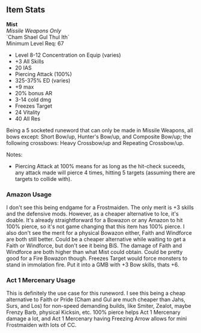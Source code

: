 ## Item Stats
**Mist**\
*Missile Weapons Only*\
\`Cham Shael Gul Thul Ith\`\
Minimum Level Req: 67
- Level 8-12 Concentration on Equip (varies)
- +3 All Skills
- 20 IAS
- Piercing Attack (100%)
- 325-375% ED (varies)
- +9 max
- 20% bonus AR
- 3-14 cold dmg
- Freezes Target
- 24 Vitality
- 40 All Res

Being a 5 socketed runeword that can only be made in Missile Weapons, all bows except: Short Bow/up, Hunter's Bow/up, and Composite Bow/up; the following crossbows: Heavy Crossbow/up and Repeating Crossbow/up.

Notes:
- Piercing Attack at 100% means for as long as the hit-check suceeds, any attack made will pierce 4 times, hitting 5 targets (assuming there are targets to collide with).

### Amazon Usage

I don't see this being endgame for a Frostmaiden. The only merit is +3 skills and the defensive mods. However, as a cheaper alternative to Ice, it's doable. It's already straightforward for a Bowazon or any Amazon to hit 100% pierce, so it's not game changing that this item has 100% pierce. I also don't see the merit for a physical Bowazon either, Faith and Windforce are both still better. Could be a cheaper alternative while waiting to get a Faith or Windforce, but don't see it being BiS. The damage of Faith and Windforce are both higher than what Mist could obtain. Could be pretty good for a Fire Bowazon though. Freezes Target would force monsters to stand in immolation fire. Put it into a GMB with +3 Bow skills, thats +6.

### Act 1 Mercenary Usage

This is definitely the use case for this runeword. I see this being a cheap alternative to Faith or Pride (Cham and Gul are much cheaper than Jahs, Surs, and Los) for non-speed demanding builds, like Smiter, Zealot, maybe Frenzy Barb, physical Kicksin, etc. 100% pierce helps Act 1 Mercenary damage a lot, and Act 1 Mercenary having Freezing Arrow allows for mini Frostmaiden with lots of CC.
